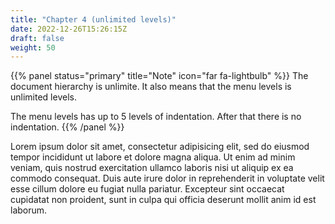 ```yaml
---
title: "Chapter 4 (unlimited levels)"
date: 2022-12-26T15:26:15Z
draft: false
weight: 50
---
```


{{% panel status="primary" title="Note" icon="far fa-lightbulb" %}}
The document hierarchy is unlimite.
It also means that the menu levels is unlimited levels.

The menu levels has up to 5 levels of indentation. After that there is no indentation.
{{% /panel %}}


Lorem ipsum dolor sit amet, consectetur adipisicing elit, sed do eiusmod tempor incididunt ut labore et dolore magna aliqua. Ut enim ad minim veniam, quis nostrud exercitation ullamco laboris nisi ut aliquip ex ea commodo consequat. Duis aute irure dolor in reprehenderit in voluptate velit esse cillum dolore eu fugiat nulla pariatur. Excepteur sint occaecat cupidatat non proident, sunt in culpa qui officia deserunt mollit anim id est laborum.
